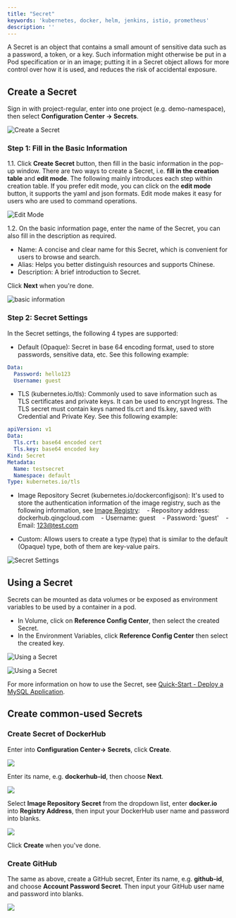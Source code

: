 ```yaml
---
title: "Secret"
keywords: 'kubernetes, docker, helm, jenkins, istio, prometheus'
description: ''
---
```


A Secret is an object that contains a small amount of sensitive data such as a password, a token, or a key. Such information might otherwise be put in a Pod specification or in an image; putting it in a Secret object allows for more control over how it is used, and reduces the risk of accidental exposure.

## Create a Secret

Sign in with project-regular, enter into one project (e.g. demo-namespace), then select **Configuration Center → Secrets**.

![Create a Secret](https://pek3b.qingstor.com/kubesphere-docs/png/20190319162656.png)

### Step 1: Fill in the Basic Information

1.1. Click **Create Secret** button, then fill in the basic information in the pop-up window. There are two ways to create a Secret, i.e. **fill in the creation table** and **edit mode**. The following mainly introduces each step within creation table. If you prefer edit mode, you can click on the **edit mode** button, it supports the yaml and json formats. Edit mode makes it easy for users who are used to command operations.

![Edit Mode](https://pek3b.qingstor.com/kubesphere-docs/png/20190319163230.png)

1.2. On the basic information page, enter the name of the Secret, you can also fill in the description as required.

- Name: A concise and clear name for this Secret, which is convenient for users to browse and search.
- Alias: Helps you better distinguish resources and supports Chinese.
- Description: A brief introduction to Secret.

Click **Next** when you're done.  

![basic information](https://pek3b.qingstor.com/kubesphere-docs/png/20190319163014.png)

### Step 2: Secret Settings

In the Secret settings, the following 4 types are supported:

- Default (Opaque): Secret in base 64 encoding format, used to store passwords, sensitive data, etc. See this following example:

```yaml
Data:
  Password: hello123
  Username: guest
```

- TLS (kubernetes.io/tls): Commonly used to save information such as TLS certificates and private keys. It can be used to encrypt Ingress. The TLS secret must contain keys named tls.crt and tls.key, saved with Credential and Private Key. See this following example:

```yaml
apiVersion: v1
Data:
  Tls.crt: base64 encoded cert
  Tls.key: base64 encoded key
Kind: Secret
Metadata:
  Name: testsecret
  Namespace: default
Type: kubernetes.io/tls
```

- Image Repository Secret (kubernetes.io/dockerconfigjson): It's used to store the authentication information of the image registry, such as the following information, see [Image Registry](../image-registry):
   - Repository address: dockerhub.qingcloud.com
   - Username: guest
   - Password: 'guest'
   - Email: 123@test.com

- Custom: Allows users to create a type (type) that is similar to the default (Opaque) type, both of them are key-value pairs.

![Secret Settings](https://pek3b.qingstor.com/kubesphere-docs/png/20190319165447.png)

## Using a Secret

Secrets can be mounted as data volumes or be exposed as environment variables to be used by a container in a pod.

- In Volume, click on **Reference Config Center**, then select the created Secret.
- In the Environment Variables, click **Reference Config Center** then select the created key.

![Using a Secret](https://pek3b.qingstor.com/kubesphere-docs/png/20190319175940.png)

![Using a Secret](https://pek3b.qingstor.com/kubesphere-docs/png/20190319180017.png)

For more information on how to use the Secret, see [Quick-Start - Deploy a MySQL Application](../../quick-start/mysql-deployment).

## Create common-used Secrets

### Create Secret of DockerHub

Enter into **Configuration Center→ Secrets**, click **Create**.

![](https://pek3b.qingstor.com/kubesphere-docs/png/20200207165442.png)

Enter its name, e.g. **dockerhub-id**, then choose **Next**.

![](https://pek3b.qingstor.com/kubesphere-docs/png/20200207165617.png)

Select **Image Repository Secret** from the dropdown list, enter **docker.io** into **Registry Address**, then input your DockerHub user name and password into blanks.

![](https://pek3b.qingstor.com/kubesphere-docs/png/20200207171625.png)

Click **Create** when you've done.

### Create GitHub

The same as above, create a GitHub secret, Enter its name, e.g. **github-id**, and choose **Account Password Secret**. Then input your GitHub user name and password into blanks.

![](https://pek3b.qingstor.com/kubesphere-docs/png/20200207174736.png)
